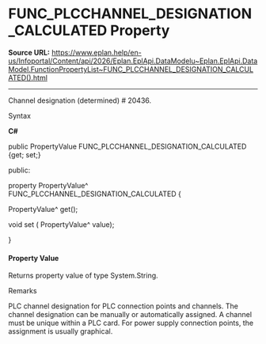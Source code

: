 # FUNC_PLCCHANNEL_DESIGNATION_CALCULATED Property

**Source URL:** https://www.eplan.help/en-us/Infoportal/Content/api/2026/Eplan.EplApi.DataModelu~Eplan.EplApi.DataModel.FunctionPropertyList~FUNC_PLCCHANNEL_DESIGNATION_CALCULATED().html

---

Channel designation (determined) # 20436.

Syntax

**C#**



public PropertyValue FUNC_PLCCHANNEL_DESIGNATION_CALCULATED {get; set;}

public:

property PropertyValue^ FUNC_PLCCHANNEL_DESIGNATION_CALCULATED {

   PropertyValue^ get();

   void set (    PropertyValue^ value);

}


#### Property Value

Returns property value of type System.String.

Remarks

PLC channel designation for PLC connection points and channels. The channel designation can be manually or automatically assigned. A channel must be unique within a PLC card. For power supply connection points, the assignment is usually graphical.
